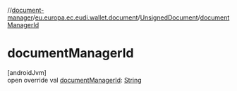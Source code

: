 //[document-manager](../../../index.md)/[eu.europa.ec.eudi.wallet.document](../index.md)/[UnsignedDocument](index.md)/[documentManagerId](document-manager-id.md)

# documentManagerId

[androidJvm]\
open override val [documentManagerId](document-manager-id.md): [String](https://kotlinlang.org/api/latest/jvm/stdlib/kotlin-stdlib/kotlin/-string/index.html)
